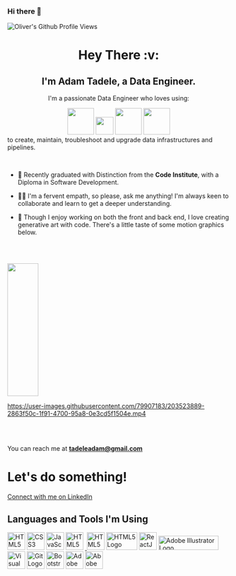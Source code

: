### Hi there 👋

![Oliver's Github Profile Views](https://komarev.com/ghpvc/?username=OliverCadman)

            
          

<h1 align="center">Hey There :v:</h1>
<h2 align="center">I'm Adam Tadele, a Data Engineer.</h2>
<p align="center">I'm a passionate Data Engineer who loves using: <br>
<div align="center"><a><img width="60" src="https://cdn.jsdelivr.net/gh/devicons/devicon/icons/amazonwebservices/amazonwebservices-plain-wordmark.svg" /></a>
<a><img width="40" src="https://cdn.jsdelivr.net/gh/devicons/devicon/icons/python/python-plain-wordmark.svg" /></a>
<a><img width="60" src="https://cdn.jsdelivr.net/gh/devicons/devicon/icons/amazonwebservices/amazonwebservices-plain-wordmark.svg" /></a>
<a><img width="60"src="https://cdn.jsdelivr.net/gh/devicons/devicon/icons/amazonwebservices/amazonwebservices-plain-wordmark.svg" /></a> </div>
            to create, maintain, troubleshoot and upgrade data infrastructures and pipelines.</p>
<br>

- :open_book: Recently graduated with Distinction from the **Code Institute**, with a Diploma in Software Development.

- :raising_hand_man: I'm a fervent empath, so please, ask me anything! I'm always keen to collaborate and learn to get a deeper understanding.

- :art: Though I enjoy working on both the front and back end, I love creating generative art with code. There's a little taste of some motion graphics below.

<br>
<br>

<a><img width="70" height="300" src="https://cdn.jsdelivr.net/gh/devicons/devicon/icons/amazonwebservices/amazonwebservices-plain-wordmark.svg" /></a>
          
https://user-images.githubusercontent.com/79907183/203523889-2863f50c-1f91-4700-95a8-0e3cd5f1504e.mp4

<br>
<br>

You can reach me at **tadeleadam@gmail.com**

# Let's do something!
<p><a href="[https://www.linkedin.com/in/oliver-cadman-23663b36/](https://www.linkedin.com/in/adam-tadele-033300146/)">Connect with me on LinkedIn</a>

## Languages and Tools I'm Using
<p>
<a href="https://developer.mozilla.org/en-US/docs/Glossary/HTML5" target="_blank"><img src="assets/images/html5logo.svg" alt="HTML5 Logo" width="40" height="40"></a>&nbsp;<a href="https://developer.mozilla.org/en-US/docs/Web/CSS" target="_blank"><img src="assets/images/css3logo.svg" alt="CSS3 Logo" width="40" height="40"></a>&nbsp;<a href="https://developer.mozilla.org/en-US/docs/Web/JavaScript" target="_blank"><img src="assets/images/javascriptlogo.svg" alt="JavaScript Logo" width="40" height="40"></a>&nbsp;<a href="https://www.python.org" target="_blank"><img src="https://upload.wikimedia.org/wikipedia/commons/thumb/c/c3/Python-logo-notext.svg/1024px-Python-logo-notext.svg.png" alt="HTML5 Logo" width="40" height="40"></a>&nbsp;<a href="https://flask.palletsprojects.com/en/2.1.x/" target="_blank">&nbsp;<a href="https://www.djangoproject.com" target="_blank"><img src="https://icon-library.com/images/django-icon/django-icon-0.jpg" alt="HTML5 Logo" width="40" height="40"></a>&nbsp;<a href="https://flask.palletsprojects.com/en/2.1.x/" target="_blank"><img src="https://upload.wikimedia.org/wikipedia/commons/thumb/3/3c/Flask_logo.svg/920px-Flask_logo.svg.png?20120519143422" alt="HTML5 Logo" width="70" height="40"></a>&nbsp;<a href="https://reactjs.org/" target="_blank"><img src="assets/images/reactlogo.svg" alt="ReactJS Logo" width="40" height="40"></a>&nbsp;<a href="https://www.docker.com/" target="_blank"><img src="https://upload.wikimedia.org/wikipedia/commons/thumb/4/4e/Docker_%28container_engine%29_logo.svg/1220px-Docker_%28container_engine%29_logo.svg.png?20161017201350" alt="Adobe Illustrator Logo" width="136" height="32"></a>&nbsp;<a href="https://code.visualstudio.com/" target="_blank"><img src="assets/images/visualstudio-code-logo.svg" alt="Visual Studio Code 2 Logo" width="40" height="40"></a>&nbsp;<a href="https://git-scm.com/" target="_blank"><img src="assets/images/gitlogo.svg" alt="Git Logo" width="40" height="40"></a>&nbsp;<a href="https://getbootstrap.com/" target="_blank"><img src="assets/images/bootstrap4.svg" alt="Bootstrap Logo" width="40" height="40"></a>&nbsp;<a href="https://www.adobe.com/uk/products/illustrator.html" target="_blank"><img src="assets/images/adobe-illustrator-logo.svg" alt="Adobe Illustrator Logo" width="40" height="40"></a>&nbsp;<a href="https://www.adobe.com/uk/products/photoshop.html" target="_blank"><img src="assets/images/adobe-photoshop-logo.svg" alt="Abobe Photoshop Logo" width="40" height="40"></a>
</p>

<!--
**adstads1/adstads1** is a ✨ _special_ ✨ repository because its `README.md` (this file) appears on your GitHub profile.

Here are some ideas to get you started:

- 🔭 I’m currently working on ...
- 🌱 I’m currently learning ...
- 👯 I’m looking to collaborate on ...
- 🤔 I’m looking for help with ...
- 💬 Ask me about ...
- 📫 How to reach me: ...
- 😄 Pronouns: ...
- ⚡ Fun fact: ...
-->


